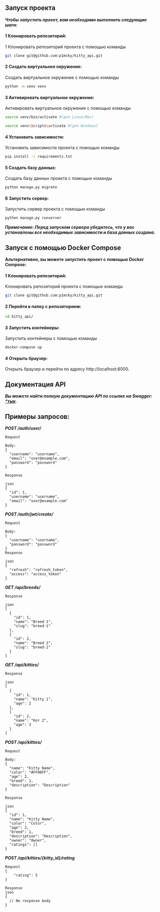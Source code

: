 ## Запуск проекта

***Чтобы запустить проект, вам необходимо выполнить следующие шаги:***

#### 1 Клонировать репозиторий:
1 Клонировать репозиторий проекта с помощью команды
```bash
git clone git@github.com:p1mcky/kitty_api.git
```
#### 2 Создать виртуальное окружение:
Создать виртуальное окружение с помощью команды
```bash
python -m venv venv
```

#### 3 Активировать виртуальное окружение:
Активировать виртуальное окружение с помощью команды
```bash
source venv/bin/activate #(для Linux/Mac)
```
```bash
source venv\Scripts\activate #(для Windows)
```

#### 4 Установить зависимости:
Установить зависимости проекта с помощью команды
```bash
pip install -r requirements.txt
```
#### 5 Создать базу данных:
Создать базу данных проекта с помощью команды
```bash
python manage.py migrate
```
#### 6 Запустить сервер:
Запустить сервер проекта с помощью команды
```bash
python manage.py runserver
```
***Примечание: Перед запуском сервера убедитесь, что у вас установлены все необходимые зависимости и база данных создана.***

## Запуск с помощью Docker Compose

**Альтернативно, вы можете запустить проект с помощью Docker Compose:**

#### 1 Клонировать репозиторий:
Клонировать репозиторий проекта с помощью команды
```bash
git clone git@github.com:p1mcky/kitty_api.git
```
#### 2 Перейти в папку с репозиторием:
```bash
cd kitty_api/
```
#### 3 Запустить контейнеры:
Запустить контейнеры с помощью команды
```bash
docker-compose up
```
#### 4 Открыть браузер:
Открыть браузер и перейти по адресу http://localhost:8000.

## Документация API
***Вы можете найти полную документацию API по ссылке на Swagger: [*тык](http://localhost:8000/swagger/).***

## Примеры запросов:

***POST /auth/user/***
```
Request

Body:
{
  "username": "username",
  "email": "user@example.com",
  "password": "password"
}

Response

json
{
  "id": 1,
  "username": "username",
  "email": "user@example.com"
}
```
***POST /auth/jwt/create/***
```
Request

Body:
{
  "username": "username",
  "password": "password"
}
Response

json
{
  "refresh": "refresh_token",
  "access": "access_token"
}
```

***GET /api/breeds/***
```
Response

json
[
  {
    "id": 1,
    "name": "Breed 1",
    "slug": "breed-1"
  },
  {
    "id": 2,
    "name": "Breed 2",
    "slug": "breed-2"
  }
]
```
***GET /api/kitties/***
```
Response

json
[
  {
    "id": 1,
    "name": "Kitty 1",
    "age": 2
  },
  {
    "id": 2,
    "name": "Кот 2",
    "age": 3
  }
]
```
***POST /api/kitties/***
```
Request

Body:
{
  "name": "Kitty Name",
  "color": "#FF00FF",
  "age": 2,
  "breed": 1,
  "description": "Description"
}
```

```
Response

json
{
  "id": 1,
  "name": "Kitty Name",
  "color": "Color",
  "age": 2,
  "breed": 1,
  "description": "Description",
  "owner": "Owner",
  "ratings": []
}
```

***POST /api/kitties/{kitty_id}/rating***
```
Request
{
    "rating": 5
}
```
```
Response
json
{
  // No response body
}
```












